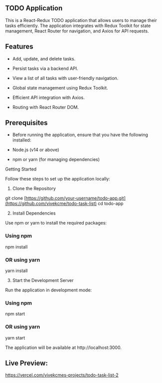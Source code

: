 ## TODO Application

This is a React-Redux TODO application that allows users to manage their tasks efficiently. The application integrates with Redux Toolkit for state management, React Router for navigation, and Axios for API requests.

## Features

- Add, update, and delete tasks.

- Persist tasks via a backend API.

- View a list of all tasks with user-friendly navigation.

- Global state management using Redux Toolkit.

- Efficient API integration with Axios.

- Routing with React Router DOM.

## Prerequisites

- Before running the application, ensure that you have the following installed:

- Node.js (v14 or above)

- npm or yarn (for managing dependencies)

Getting Started

Follow these steps to set up the application locally:

1. Clone the Repository

git clone [https://github.com/your-username/todo-app.git](https://github.com/vivekcme/todo-task-list)
cd todo-app

2. Install Dependencies

Use npm or yarn to install the required packages:

### Using npm
npm install

### OR using yarn
yarn install


3. Start the Development Server

Run the application in development mode:

### Using npm
npm start

### OR using yarn
yarn start

The application will be available at http://localhost:3000.
## Live Preview:
https://vercel.com/vivekcmes-projects/todo-task-list-2
